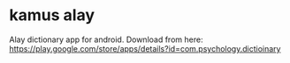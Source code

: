 # kamus alay

Alay dictionary app for android.
Download from here:
https://play.google.com/store/apps/details?id=com.psychology.dictioinary
